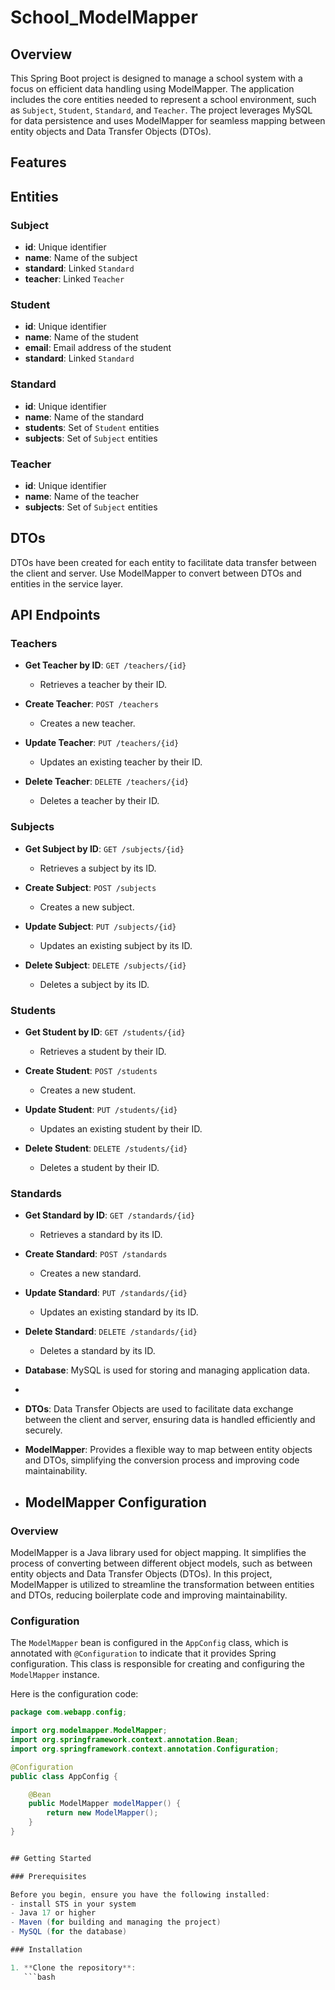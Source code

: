 # School_ModelMapper

## Overview

This Spring Boot project is designed to manage a school system with a focus on efficient data handling using ModelMapper. The application includes the core entities needed to represent a school environment, such as `Subject`, `Student`, `Standard`, and `Teacher`. The project leverages MySQL for data persistence and uses ModelMapper for seamless mapping between entity objects and Data Transfer Objects (DTOs).

## Features

## Entities

### Subject

- **id**: Unique identifier
- **name**: Name of the subject
- **standard**: Linked `Standard`
- **teacher**: Linked `Teacher`

### Student

- **id**: Unique identifier
- **name**: Name of the student
- **email**: Email address of the student
- **standard**: Linked `Standard`

### Standard

- **id**: Unique identifier
- **name**: Name of the standard
- **students**: Set of `Student` entities
- **subjects**: Set of `Subject` entities

### Teacher

- **id**: Unique identifier
- **name**: Name of the teacher
- **subjects**: Set of `Subject` entities

## DTOs

DTOs have been created for each entity to facilitate data transfer between the client and server. Use ModelMapper to convert between DTOs and entities in the service layer.

## API Endpoints

### Teachers

- **Get Teacher by ID**: `GET /teachers/{id}`
  - Retrieves a teacher by their ID.

- **Create Teacher**: `POST /teachers`
  - Creates a new teacher.

- **Update Teacher**: `PUT /teachers/{id}`
  - Updates an existing teacher by their ID.

- **Delete Teacher**: `DELETE /teachers/{id}`
  - Deletes a teacher by their ID.

### Subjects

- **Get Subject by ID**: `GET /subjects/{id}`
  - Retrieves a subject by its ID.

- **Create Subject**: `POST /subjects`
  - Creates a new subject.

- **Update Subject**: `PUT /subjects/{id}`
  - Updates an existing subject by its ID.

- **Delete Subject**: `DELETE /subjects/{id}`
  - Deletes a subject by its ID.

### Students

- **Get Student by ID**: `GET /students/{id}`
  - Retrieves a student by their ID.

- **Create Student**: `POST /students`
  - Creates a new student.

- **Update Student**: `PUT /students/{id}`
  - Updates an existing student by their ID.

- **Delete Student**: `DELETE /students/{id}`
  - Deletes a student by their ID.

### Standards

- **Get Standard by ID**: `GET /standards/{id}`
  - Retrieves a standard by its ID.

- **Create Standard**: `POST /standards`
  - Creates a new standard.

- **Update Standard**: `PUT /standards/{id}`
  - Updates an existing standard by its ID.

- **Delete Standard**: `DELETE /standards/{id}`
  - Deletes a standard by its ID.

- **Database**: MySQL is used for storing and managing application data.
- 
- **DTOs**: Data Transfer Objects are used to facilitate data exchange between the client and server, ensuring data is handled efficiently and securely.
- **ModelMapper**: Provides a flexible way to map between entity objects and DTOs, simplifying the conversion process and improving code maintainability.

- ## ModelMapper Configuration

### Overview

ModelMapper is a Java library used for object mapping. It simplifies the process of converting between different object models, such as between entity objects and Data Transfer Objects (DTOs). In this project, ModelMapper is utilized to streamline the transformation between entities and DTOs, reducing boilerplate code and improving maintainability.

### Configuration

The `ModelMapper` bean is configured in the `AppConfig` class, which is annotated with `@Configuration` to indicate that it provides Spring configuration. This class is responsible for creating and configuring the `ModelMapper` instance.

Here is the configuration code:

```java
package com.webapp.config;

import org.modelmapper.ModelMapper;
import org.springframework.context.annotation.Bean;
import org.springframework.context.annotation.Configuration;

@Configuration
public class AppConfig {

    @Bean
    public ModelMapper modelMapper() {
        return new ModelMapper();
    }
}


## Getting Started

### Prerequisites

Before you begin, ensure you have the following installed:
- install STS in your system
- Java 17 or higher
- Maven (for building and managing the project)
- MySQL (for the database)

### Installation

1. **Clone the repository**:
   ```bash

